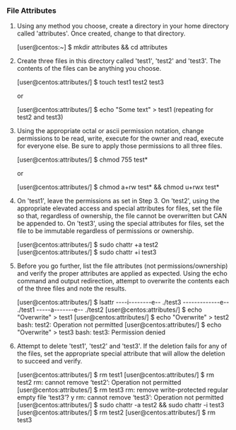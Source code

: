 ### File Attributes ###

1. Using any method you choose, create a directory in your home directory called 'attributes'. Once created, change to that directory.

    [user@centos:~] $ mkdir attributes && cd attributes

2. Create three files in this directory called 'test1', 'test2' and 'test3'. The contents of the files can be anything you choose.

    [user@centos:attributes/] $ touch test1 test2 test3

    or

    [user@centos:attributes/] $ echo "Some text" > test1 (repeating for test2 and test3)

3. Using the appropriate octal or ascii permission notation, change permissions to be read, write, execute for the owner and read, execute for everyone else. 
Be sure to apply those permissions to all three files.

    [user@centos:attributes/] $ chmod 755 test*

    or

    [user@centos:attributes/] $ chmod a+rw test* && chmod u+rwx test*

4. On 'test1', leave the permissions as set in Step 3. On 'test2', using the appropriate elevated access and special attributes for files, set the file so that,
regardless of ownership, the file cannot be overwritten but CAN be appended to. On 'test3', using the special attributes for files, set the file to be immutable
regardless of permissions or ownership.

    [user@centos:attributes/] $ sudo chattr +a test2
    [user@centos:attributes/] $ sudo chattr +i test3

5. Before you go further, list the file attributes (not permissions/ownership) and verify the proper attributes are applied as expected. Using the echo command and
output redirection, attempt to overwrite the contents each of the three files and note the results.

    [user@centos:attributes/] $ lsattr
    ----i--------e-- ./test3
    -------------e-- ./test1
    -----a-------e-- ./test2
    [user@centos:attributes/] $ echo "Overwrite" > test1
    [user@centos:attributes/] $ echo "Overwrite" > test2
    bash: test2: Operation not permitted
    [user@centos:attributes/] $ echo "Overwrite" > test3
    bash: test3: Permission denied

6. Attempt to delete 'test1', 'test2' and 'test3'. If the deletion fails for any of the files, set the appropriate special attribute that will allow the deletion to
succeed and verify.

    [user@centos:attributes/] $ rm test1
    [user@centos:attributes/] $ rm test2
    rm: cannot remove ‘test2’: Operation not permitted
    [user@centos:attributes/] $ rm test3
    rm: remove write-protected regular empty file ‘test3’? y
    rm: cannot remove ‘test3’: Operation not permitted
    [user@centos:attributes/] $ sudo chattr -a test2 && sudo chattr -i test3
    [user@centos:attributes/] $ rm test2
    [user@centos:attributes/] $ rm test3